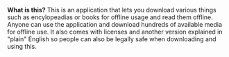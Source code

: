 **What is this?**
This is an application that lets you download various things such as encylopeadias or books for offline usage and read them offline.
Anyone can use the application and download hundreds of available media for offline use.
It also comes with licenses and another version explained in "plain" English so people can also be legally safe when downloading and using this.
